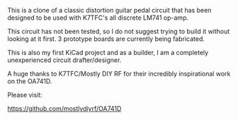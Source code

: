 This is a clone of a classic distortion guitar pedal circuit that has been designed to be used with K7TFC's all discrete LM741 op-amp.

This circuit has not been tested, so I do not suggest trying to build it without looking at it first. 3 prototype boards are currently being fabricated. 

This is also my first KiCad project and as a builder, I am a completely unexperienced circuit drafter/designer. 

A huge thanks to K7TFC/Mostly DIY RF for their incredibly inspirational work on the OA741D.

Please visit:

https://github.com/mostlydiyrf/OA741D
